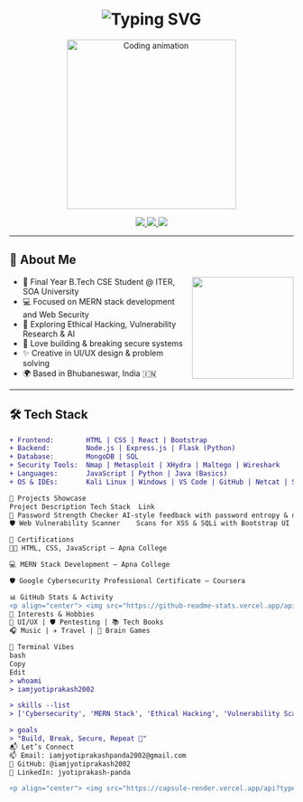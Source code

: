 <!-- Typing Header Animation -->
<h1 align="center">
  <img src="https://readme-typing-svg.demolab.com?font=Fira+Code&duration=3500&pause=1000&center=true&vCenter=true&multiline=true&width=600&height=100&lines=Hi+%F0%9F%91%8B%2C+I'm+Jyotiprakash+Panda!;Cybersecurity+Student+%7C+MERN+Stack+Developer;Love+to+Build+%2C+Break+%26+Secure+Web+Apps!" alt="Typing SVG">
</h1>

<p align="center">
  <img src="https://media.giphy.com/media/qgQUggAC3Pfv687qPC/giphy.gif" width="300" alt="Coding animation"/>
</p>

<p align="center">
  <a href="https://linkedin.com/in/jyotiprakash-panda-22620a278">
    <img src="https://img.shields.io/badge/LinkedIn-blue?style=for-the-badge&logo=linkedin&logoColor=white"/>
  </a>
  <a href="https://github.com/iamjyotiprakash2002">
    <img src="https://img.shields.io/badge/GitHub-000?style=for-the-badge&logo=github&logoColor=white"/>
  </a>
  <img src="https://komarev.com/ghpvc/?username=iamjyotiprakash2002&label=Profile+Visitors&style=for-the-badge&color=0e75b6"/>
</p>

---

## 🧠 About Me
<img align="right" src="https://media.giphy.com/media/du3J3cXyzhj75IOgvA/giphy.gif" width="180"/>

- 🔐 Final Year B.Tech CSE Student @ ITER, SOA University  
- 💻 Focused on MERN stack development and Web Security  
- 📖 Exploring Ethical Hacking, Vulnerability Research & AI  
- 🧠 Love building & breaking secure systems  
- ✨ Creative in UI/UX design & problem solving  
- 🌍 Based in Bhubaneswar, India 🇮🇳  

---

## 🛠️ Tech Stack

```diff
+ Frontend:        HTML | CSS | React | Bootstrap
+ Backend:         Node.js | Express.js | Flask (Python)
+ Database:        MongoDB | SQL
+ Security Tools:  Nmap | Metasploit | XHydra | Maltego | Wireshark
+ Languages:       JavaScript | Python | Java (Basics)
+ OS & IDEs:       Kali Linux | Windows | VS Code | GitHub | Netcat | SET

🚀 Projects Showcase
Project	Description	Tech Stack	Link
🔐 Password Strength Checker	AI-style feedback with password entropy & dictionary-based scoring	HTML, JS, Flask, Regex	Repo
🛡️ Web Vulnerability Scanner	Scans for XSS & SQLi with Bootstrap UI	Python, Flask, Jinja2	Repo

📜 Certifications
🧑‍💻 HTML, CSS, JavaScript – Apna College

💻 MERN Stack Development – Apna College

🛡️ Google Cybersecurity Professional Certificate – Coursera

📊 GitHub Stats & Activity
<p align="center"> <img src="https://github-readme-stats.vercel.app/api?username=iamjyotiprakash2002&show_icons=true&theme=radical" /> <br /> <img src="https://streak-stats.demolab.com/?user=iamjyotiprakash2002&theme=tokyonight" /> <br /> <img src="https://github-readme-activity-graph.vercel.app/graph?username=iamjyotiprakash2002&theme=react-dark&bg_color=0D1117&color=F8D866&line=00FFFF&point=FFFFFF&area=true&hide_border=true"/> </p>
🎯 Interests & Hobbies
🎨 UI/UX | 🛡️ Pentesting | 📚 Tech Books
🎧 Music | ✈️ Travel | 🧩 Brain Games

🦾 Terminal Vibes
bash
Copy
Edit
> whoami
> iamjyotiprakash2002

> skills --list
> ['Cybersecurity', 'MERN Stack', 'Ethical Hacking', 'Vulnerability Scanning', 'UI/UX', 'Python', 'Git']

> goals
> "Build, Break, Secure, Repeat 🔁"
📬 Let’s Connect
📫 Email: iamjyotiprakashpanda2002@gmail.com
🔗 GitHub: @iamjyotiprakash2002
💼 LinkedIn: jyotiprakash-panda

<p align="center"> <img src="https://capsule-render.vercel.app/api?type=waving&color=gradient&height=120&section=footer"/> </p> ```
